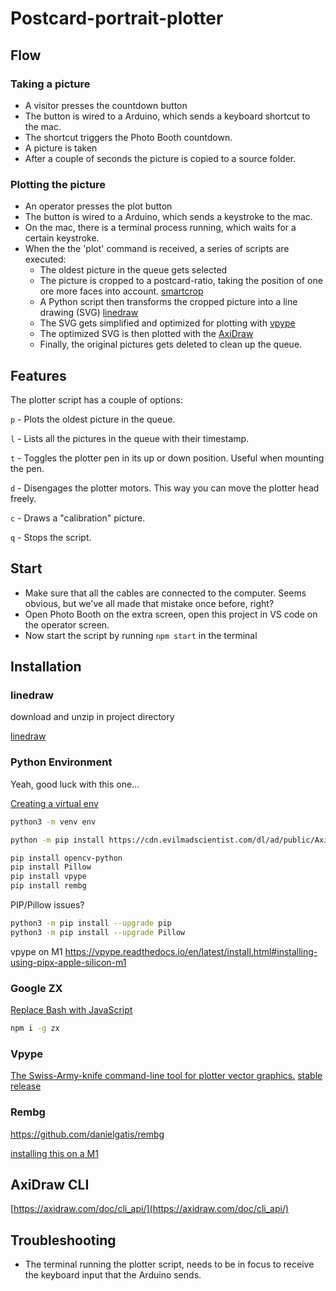 # Postcard-portrait-plotter

## Flow

### Taking a picture

- A visitor presses the countdown button
- The button is wired to a Arduino, which sends a keyboard shortcut to the mac.
- The shortcut triggers the Photo Booth countdown.
- A picture is taken
- After a couple of seconds the picture is copied to a source folder.

### Plotting the picture

- An operator presses the plot button
- The button is wired to a Arduino, which sends a keystroke to the mac.
- On the mac, there is a terminal process running, which waits for a certain keystroke.
- When the the 'plot' command is received, a series of scripts are executed:
  - The oldest picture in the queue gets selected
  - The picture is cropped to a postcard-ratio, taking the position of one ore more faces into account. [smartcrop](https://github.com/jwagner/smartcrop-sharp)
  - A Python script then transforms the cropped picture into a line drawing (SVG) [linedraw](https://github.com/LingDong-/linedraw)
  - The SVG gets simplified and optimized for plotting with [vpype](https://vpype.readthedocs.io/en/latest/)
  - The optimized SVG is then plotted with the [AxiDraw](https://axidraw.com/)
  - Finally, the original pictures gets deleted to clean up the queue.

## Features

The plotter script has a couple of options:

`p` - Plots the oldest picture in the queue.

`l` - Lists all the pictures in the queue with their timestamp.

`t` - Toggles the plotter pen in its up or down position. Useful when mounting the pen.

`d` - Disengages the plotter motors. This way you can move the plotter head freely.

`c` - Draws a "calibration" picture.

`q` - Stops the script.

## Start

- Make sure that all the cables are connected to the computer. Seems obvious, but we've all made that mistake once before, right?
- Open Photo Booth on the extra screen, open this project in VS code on the operator screen.
- Now start the script by running `npm start` in the terminal

## Installation

### linedraw

download and unzip in project directory

[linedraw](https://github.com/LingDong-/linedraw)

### Python Environment

Yeah, good luck with this one...

[Creating a virtual env](https://packaging.python.org/en/latest/guides/installing-using-pip-and-virtual-environments/#creating-a-virtual-environment)

```bash
python3 -m venv env

python -m pip install https://cdn.evilmadscientist.com/dl/ad/public/AxiDraw_API.zip

pip install opencv-python
pip install Pillow
pip install vpype
pip install rembg
```

PIP/Pillow issues?

```bash
python3 -m pip install --upgrade pip
python3 -m pip install --upgrade Pillow
```

vpype on M1
<https://vpype.readthedocs.io/en/latest/install.html#installing-using-pipx-apple-silicon-m1>

### Google ZX

[Replace Bash with JavaScript](https://github.com/google/zx)

```bash
npm i -g zx
```

### Vpype

[The Swiss-Army-knife command-line tool for plotter vector graphics.](https://github.com/abey79/vpype)
[stable release](https://vpype.readthedocs.io/en/stable/install.html)

### Rembg

<https://github.com/danielgatis/rembg>

[installing this on a M1](https://github.com/scipy/scipy/issues/14615#issuecomment-910448762)

## AxiDraw CLI

[https://axidraw.com/doc/cli_api/](https://axidraw.com/doc/cli_api/)

## Troubleshooting

- The terminal running the plotter script, needs to be in focus to receive the keyboard input that the Arduino sends.
